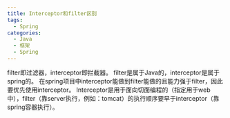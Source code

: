 ```yaml
---
title: Interceptor和filter区别
tags:
  - Spring
categories:
  - Java
  - 框架
  - Spring
---
```


filter即过滤器，interceptor即拦截器。
filter是属于Java的，interceptor是属于spring的。
在spring项目中interceptor能做到filter能做的且能力强于filter，因此要优先使用interceptor。
Interceptor是用于面向切面编程的（指定用于web中），filter（靠server执行，例如：tomcat）的执行顺序要早于interceptor（靠spring容器执行）。
